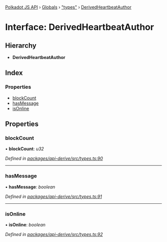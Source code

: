 [Polkadot JS API](../README.md) › [Globals](../globals.md) › ["types"](../modules/_types_.md) › [DerivedHeartbeatAuthor](_types_.derivedheartbeatauthor.md)

# Interface: DerivedHeartbeatAuthor

## Hierarchy

* **DerivedHeartbeatAuthor**

## Index

### Properties

* [blockCount](_types_.derivedheartbeatauthor.md#blockcount)
* [hasMessage](_types_.derivedheartbeatauthor.md#hasmessage)
* [isOnline](_types_.derivedheartbeatauthor.md#isonline)

## Properties

###  blockCount

• **blockCount**: *u32*

*Defined in [packages/api-derive/src/types.ts:90](https://github.com/polkadot-js/api/blob/3a1f284fa8/packages/api-derive/src/types.ts#L90)*

___

###  hasMessage

• **hasMessage**: *boolean*

*Defined in [packages/api-derive/src/types.ts:91](https://github.com/polkadot-js/api/blob/3a1f284fa8/packages/api-derive/src/types.ts#L91)*

___

###  isOnline

• **isOnline**: *boolean*

*Defined in [packages/api-derive/src/types.ts:92](https://github.com/polkadot-js/api/blob/3a1f284fa8/packages/api-derive/src/types.ts#L92)*
